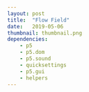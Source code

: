 ```yaml
---
layout: post
title:  "Flow Field"
date:   2019-05-06
thumbnail: thumbnail.png
dependencies:
    - p5
    - p5.dom
    - p5.sound
    - quicksettings
    - p5.gui
    - helpers
---
```


<div id="sketch-holder">
    <script type="text/javascript" src="sketch/sketch.js"></script>
    <script type="text/javascript" src="sketch/particle.js"></script>
</div>

<div id="pageText" markdown="1" style="visibility:visible">

<!-- ##### Try pressing ***'s'*** on your keyboard to bring up sketch manipulation options.

##### Take a snapshot of the canvas at any time by pressing ***'p'***.

##### Reload the page at any time to generate a new landscape. Just press 'CMD+R'.

A gathering of particle objects traverse the canvas. They are propelled by vector forces directly beneath their position. Try disabling 'enableFlowField' in the GUI options to see how the particles move without flow field forces.

# Sketch Manipulation Descriptions:

**Press** *s* **to bring up sketch manipulation options.**

- backgroundC:
##### Set the color for the background the to be rendered by using a simple color-picker interface.

- backgroundA:
##### Adjust the Alpha transparency of the background.

- strokeC:
##### Set the color for the stroke to be rendered by using a simple color-picker interface.

- strokeA:
##### Adjust the Alpha transparency of the stroke color.

- fillC:
##### Set the color for the casted rays to be rendered by using a simple color-picker interface.

  - ##### Note, fill only renders when using shapes, not lines.

- fillA:
##### Adjust the Alpha transparency of the rays.

  - ##### Note, fill only renders when using shapes, not lines.

- minSpeed:
##### The minimum random speed value a particle can pick when it re-enters the scene.

- maxSpeed:
##### The maximum random speed value a particle can pick when it re-enters the scene.

- angleVal:
##### The angle of rotation multiplied by the random noise values. Try setting this value to '0' to flatten the flow field vector angles.

- angleMult:
##### Multiple the 'angleVal' by a factor of this value.

- targetMagnitude:
##### Tune the strength of the mouse force applied to the particles when the screen is clicked.

- zoffAdjust:
##### Adjust the rate of noise change in the z-axis. The greater the rate of change, the more erratic the particles will be.

- incAdjust:
##### Adjust the rate of noise change in the x and y-axis. The greater the rate of change, the more erratic the particles will be.

- showFlowField:
##### Render the flow field on the canvas, with each vector in the field rendered as a line pointing towards its angle of rotation.

- enableFlowField:
##### Enable or disable flow field vector forces.


This flow field system is [based on an example from The Coding Train](https://thecodingtrain.com/CodingChallenges/024-perlinnoiseflowfield.html).

### Here are a few examples of stills created through this generator:

![Flow_Field_1](flow_field_captures/Flow_Fields-resized.png)  
![Flow_Field_2](flow_field_captures/Flow_Fields2-resized.png)  
![Flow_Field_3](flow_field_captures/Flow_Fields3-resized.png)  
![Flow_Field_4](flow_field_captures/Flow_Fields4-resized.png)  
![Flow_Field_5](flow_field_captures/Flow_Fields5-resized.png)  
![Flow_Field_6](flow_field_captures/Flow_Fields6-resized.png)  
![Flow_Field_7](flow_field_captures/Flow_Fields7-resized.png)

Project Resources can be found [here](/resources). -->

</div>

<!-- <button onclick="renderPageText();">Toggle Page Text</button> -->
<!-- <button id="fsbutton" onclick="toggleFullScreen();">Toggle Full Screen</button> -->
